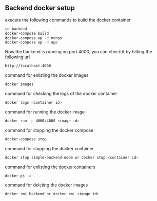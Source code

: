 ## Backend docker setup
execute the following commands to build the docker container
```bash
cd backend
docker-compose build 
docker-compose up -d mongo 
docker-compose up -d app
```

Now the backend is running on port 4000, you can check it by hitting the following url
```bash
http://localhost:4000
```

command for enlisting the docker images 
```bash
docker images
```

command for checking the logs of the docker container
```bash
docker logs <container id>
```

command for running the docker image
```bash
docker run -p 4000:4000 <image id>
```

command for stopping the docker compose
```bash
docker-compose stop
```

command for stopping the docker container
```bash
docker stop simple-backend-node or docker stop <container id>
```

command for enlisting the docker containers 
```bash
docker ps -a
```

command for deleting the docker images 
```bash
docker rmi backend or docker rmi <image id>
```
